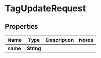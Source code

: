 

# TagUpdateRequest


## Properties

Name | Type | Description | Notes
------------ | ------------- | ------------- | -------------
**name** | **String** |  | 



